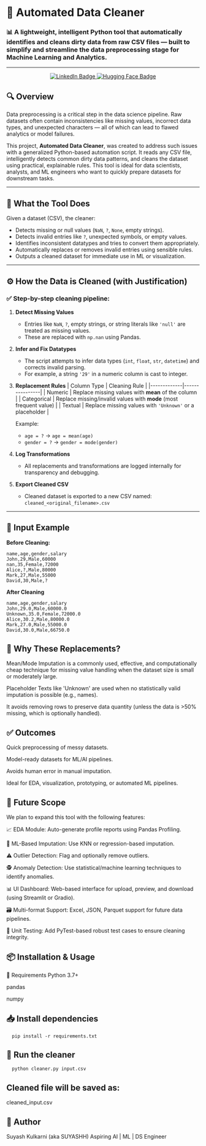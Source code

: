 # 🧹 Automated Data Cleaner

### 📊 A lightweight, intelligent Python tool that automatically identifies and cleans dirty data from raw CSV files — built to simplify and streamline the data preprocessing stage for Machine Learning and Analytics.

---
<p align="center">
  <a href="www.linkedin.com/in/suyash-kulkarni-yes777" target="_blank">
    <img src="https://img.shields.io/badge/LinkedIn-Connect-blue?style=for-the-badge&logo=linkedin" alt="LinkedIn Badge"/>
  </a>
  <a href="https://huggingface.co/HugFace4Suyash" target="_blank">
    <img src="https://img.shields.io/badge/HuggingFace-Profile-yellow?style=for-the-badge&logo=huggingface" alt="Hugging Face Badge"/>
  </a>
</p>

## 🔍 Overview

Data preprocessing is a critical step in the data science pipeline. Raw datasets often contain inconsistencies like missing values, incorrect data types, and unexpected characters — all of which can lead to flawed analytics or model failures.

This project, **Automated Data Cleaner**, was created to address such issues with a generalized Python-based automation script. It reads any CSV file, intelligently detects common dirty data patterns, and cleans the dataset using practical, explainable rules. This tool is ideal for data scientists, analysts, and ML engineers who want to quickly prepare datasets for downstream tasks.

---

## 🧠 What the Tool Does

Given a dataset (CSV), the cleaner:

- Detects missing or null values (`NaN`, `?`, `None`, empty strings).
- Detects invalid entries like `?`, unexpected symbols, or empty values.
- Identifies inconsistent datatypes and tries to convert them appropriately.
- Automatically replaces or removes invalid entries using sensible rules.
- Outputs a cleaned dataset for immediate use in ML or visualization.

---

## ⚙️ How the Data is Cleaned (with Justification)

### ✅ Step-by-step cleaning pipeline:

1. **Detect Missing Values**
   - Entries like `NaN`, `?`, empty strings, or string literals like `'null'` are treated as missing values.
   - These are replaced with `np.nan` using Pandas.

2. **Infer and Fix Datatypes**
   - The script attempts to infer data types (`int`, `float`, `str`, `datetime`) and corrects invalid parsing.
   - For example, a string `'29'` in a numeric column is cast to integer.

3. **Replacement Rules**
   | Column Type | Cleaning Rule |
   |-------------|----------------|
   | Numeric     | Replace missing values with **mean** of the column |
   | Categorical | Replace missing/invalid values with **mode** (most frequent value) |
   | Textual     | Replace missing values with `'Unknown'` or a placeholder |

   Example:
   - `age = ?` → `age = mean(age)`
   - `gender = ?` → `gender = mode(gender)`

4. **Log Transformations**
   - All replacements and transformations are logged internally for transparency and debugging.

5. **Export Cleaned CSV**
   - Cleaned dataset is exported to a new CSV named: `cleaned_<original_filename>.csv`

---

## 📁 Input Example

**Before Cleaning:**

```csv
name,age,gender,salary
John,29,Male,60000
nan,35,Female,72000
Alice,?,Male,80000
Mark,27,Male,55000
David,30,Male,?
```
**After Cleaning**
```
name,age,gender,salary
John,29.0,Male,60000.0
Unknown,35.0,Female,72000.0
Alice,30.2,Male,80000.0
Mark,27.0,Male,55000.0
David,30.0,Male,66750.0
```
## 🤔 Why These Replacements?
  Mean/Mode Imputation is a commonly used, effective, and computationally cheap technique for missing value handling when the dataset size is small or moderately large.
  
  Placeholder Texts like 'Unknown' are used when no statistically valid imputation is possible (e.g., names).
  
  It avoids removing rows to preserve data quantity (unless the data is >50% missing, which is optionally handled).
  
## ✅ Outcomes
  Quick preprocessing of messy datasets.
  
  Model-ready datasets for ML/AI pipelines.
  
  Avoids human error in manual imputation.
  
  Ideal for EDA, visualization, prototyping, or automated ML pipelines.

## 🚀 Future Scope
  We plan to expand this tool with the following features:
  
  📈 EDA Module: Auto-generate profile reports using Pandas Profiling.
  
  🧠 ML-Based Imputation: Use KNN or regression-based imputation.
  
  ⚠️ Outlier Detection: Flag and optionally remove outliers.
  
  🕵️ Anomaly Detection: Use statistical/machine learning techniques to identify anomalies.
  
  📊 UI Dashboard: Web-based interface for upload, preview, and download (using Streamlit or Gradio).
  
  🗃️ Multi-format Support: Excel, JSON, Parquet support for future data pipelines.
  
  🧪 Unit Testing: Add PyTest-based robust test cases to ensure cleaning integrity.
## 📦 Installation & Usage
  🔧 Requirements
  Python 3.7+
  
  pandas
  
  numpy
## 📥 Install dependencies
```
  pip install -r requirements.txt
```
## 🧼 Run the cleaner
```
  python cleaner.py input.csv
```
## Cleaned file will be saved as:
  cleaned_input.csv
## 👤 Author
Suyash Kulkarni (aka SUYASHH)
Aspiring AI | ML | DS Engineer



